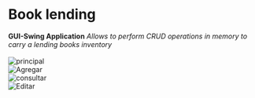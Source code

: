 # Book lending
**GUI-Swing Application**
*Allows to perform CRUD operations in memory to carry a lending books inventory*
<br>
<br>
![principal](https://user-images.githubusercontent.com/96161558/197406916-ce685814-727a-4d67-8f2a-a6e34a6a1f98.PNG)
<br>
![Agregar](https://user-images.githubusercontent.com/96161558/197407049-bef6aa12-0146-4ea6-942f-7b1cdbe81176.png)
<br>
![consultar](https://user-images.githubusercontent.com/96161558/197407095-6f973591-38bb-4453-850d-eed4e8f7eb67.PNG)
<br>
![Editar](https://user-images.githubusercontent.com/96161558/197407225-2b65f7d4-1be0-4f31-9abb-ec729e69b2c1.PNG)

